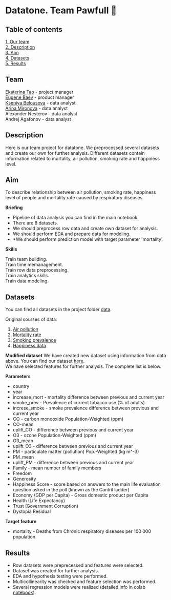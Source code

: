 # Datatone. Team Pawfull 🐾

## Table of contents 
[1. Our team](https://github.com/ekaterinatao/datatone_Pawfull#team)   
[2. Description](https://github.com/ekaterinatao/datatone_Pawfull#description)   
[3. Aim](https://github.com/ekaterinatao/datatone_Pawfull#aim)  
[4. Datasets](https://github.com/ekaterinatao/datatone_Pawfull#datasets)  
[5. Results](https://github.com/ekaterinatao/datatone_Pawfull#results)  

## Team
[Ekaterina Tao](https://github.com/ekaterinatao) - project manager  
[Eugene Baev](https://github.com/EugeneBaev-dsu4) - product manager  
[Kseniya Belousova](https://github.com/Kseniyabel) - data analyst  
[Arina Mironova](https://github.com/Nenneke2999) - data analyst  
Alexander Nesterov - data analyst  
Andrej Agafonov - data analyst   

## Description
Here is our team project for datatone. We preprocessed several datasets and create our own for further analysis. Different datasets contain information related to mortality, air pollution, smoking rate and happiness level.   

## Aim
To describe relationship between air pollution, smoking rate, happiness level of people and mortality rate caused by respiratory diseases.   

**Briefing**  
- Pipeline of data analysis you can find in the main notebook.  
- There are 8 datasets.
- We should preprocess row data and create own dataset for analysis.
- We should perform EDA and prepare data for modeling.
- *We should perform prediction model with target parameter 'mortality'.  

**Skills**  
  
Train team building.    
Train time memanagement.   
Train row data preprocessing.  
Train analytics skills.   
Train data modeling.      

## Datasets
You can find all datasets in the project folder [data](https://github.com/ekaterinatao/datatone_Pawfull/tree/master/data).  
  
Original sourses of data:  
1. [Air pollution](https://sedac.ciesin.columbia.edu/data/set/aqdh-country-trends-major-air-pollutants-2003-2018)  
2. [Mortality rate](https://ourworldindata.org/grapher/respiratory-disease-death-rate)  
3. [Smoking prevalence](https://ourworldindata.org/smoking)  
4. [Happiness data](https://www.kaggle.com/datasets/unsdsn/world-happiness)  

**Modified dataset**
We have created new dataset using information from data above. You can find our dataset [here](https://github.com/ekaterinatao/datatone_Pawfull/blob/master/final_dataset.csv).  
We have selected features for further analysis. The complete list is below.

**Parameters**
- country  
- year  
- increase_mort - mortality difference between previous and current year
- smoke_prev - Prevalence of current tobacco use (% of adults)  
- increse_smoke - smoke prevalence difference between previous and current year  
- CO - carbon monooxide Population-Weighted (ppm)  
- CO-mean  
- uplift_CO - difference between previous and current year  
- O3 - ozone Population-Weighted (ppm)  
- O3_mean  
- uplift_O3 - difference between previous and current year  
- PM - particulate matter (pollution) Pop.-Weighted (kg m^-3)  
- PM_mean  
- uplift_PM - difference between previous and current year  
- Family - mean number of family members  
- Freedom  
- Generosity  
- Happiness Score - score based on answers to the main life evaluation question asked in the poll (known as the Cantril ladder)  
- Economy (GDP per Capita) - Gross domestic product per Capita  
- Health (Life Expectancy)  
- Trust (Government Corruption)  
- Dystopia Residual  

**Target feature**
- mortality - Deaths from Chronic respiratory diseases per 100 000 population  

## Results
- Row datasets were preprecessed and features were selected.  
- Dataset was created for further analysis.  
- EDA and hypothesis testing were performed.  
- Multicollinearity was checked and feature selection was performed.  
- Several regression models were realized (detailed info in colab [notebook](https://github.com/ekaterinatao/datatone_Pawfull/blob/master/Team_Pawfull.ipynb)).